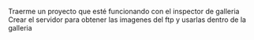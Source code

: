 Traerme un proyecto que esté funcionando con el inspector de galleria
Crear el servidor para obtener las imagenes del ftp y usarlas dentro de la galleria
